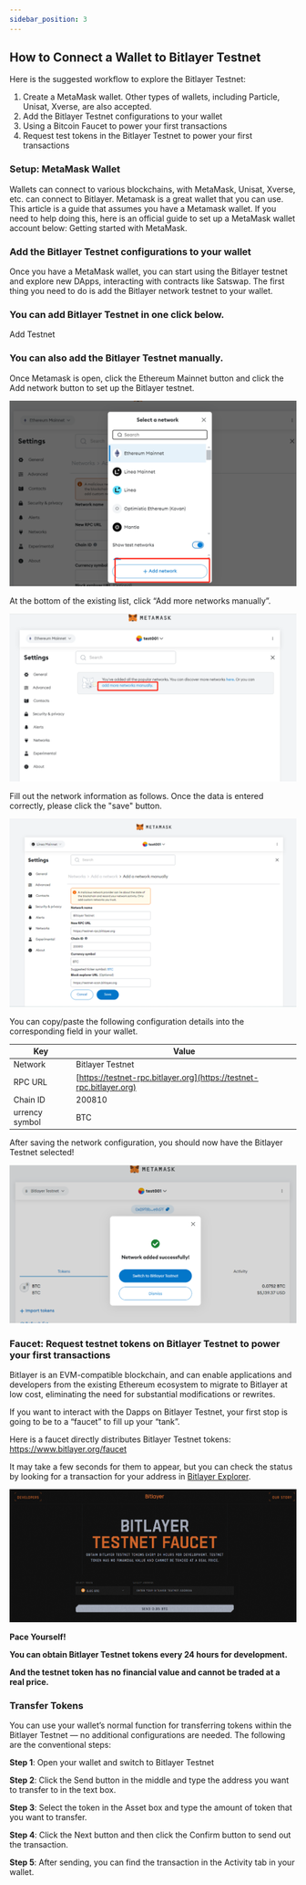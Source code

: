 ```yaml
---
sidebar_position: 3
---
```


## How to Connect a Wallet to Bitlayer Testnet
Here is the suggested workflow to explore the Bitlayer Testnet:
1. Create a MetaMask wallet. Other types of wallets, including Particle, Unisat, Xverse, are also accepted.
2. Add the Bitlayer Testnet configurations to your wallet
3. Using a Bitcoin Faucet to power your first transactions
4. Request test tokens in the Bitlayer Testnet to power your first transactions

### Setup: MetaMask Wallet 
Wallets can connect to various blockchains, with MetaMask, Unisat, Xverse, etc. can connect to Bitlayer. Metamask is a great wallet that you can use. This article is a guide that assumes you have a Metamask wallet. 
If you need to help doing this, here is an official guide to set up a MetaMask wallet account below: Getting started with MetaMask.

### Add the Bitlayer Testnet configurations to your wallet
Once you have a MetaMask wallet, you can start using the Bitlayer testnet and explore new DApps, interacting with contracts like Satswap. 
The first thing you need to do is add the Bitlayer network testnet to your wallet. 

### You can add Bitlayer Testnet in one click below.
Add Testnet

### You can also add the Bitlayer Testnet manually.
Once Metamask is open, click the Ethereum Mainnet button and click the Add network button to set up the Bitlayer testnet.

![addnetwork](<addnetwork.png>)

At the bottom of the existing list, click “Add more networks manually”.

![addmanually](<addmanually.png>)

Fill out the network information as follows. Once the data is entered correctly, please click the "save" button.

![save](save.png)

You can copy/paste the following configuration details into the corresponding field in your wallet.

| Key | Value |
|---|---|
| Network | Bitlayer Testnet |
| RPC URL | [https://testnet-rpc.bitlayer.org](https://testnet-rpc.bitlayer.org) |
| Chain ID | 200810 |
| urrency symbol | BTC |


After saving the network configuration, you should now have the Bitlayer Testnet selected!

![success](Success.png)

### Faucet: Request testnet tokens on Bitlayer Testnet to power your first transactions
Bitlayer is an EVM-compatible blockchain, and can enable applications and developers from the existing Ethereum ecosystem to migrate to Bitlayer at low cost, eliminating the need for substantial modifications or rewrites.

If you want to interact with the Dapps on Bitlayer Testnet, your first stop is going to be to a “faucet” to fill up your “tank”. 

Here is a faucet directly distributes Bitlayer Testnet tokens: https://www.bitlayer.org/faucet

It may take a few seconds for them to appear, but you can check the status by looking for a transaction for your address in [Bitlayer Explorer](https://testnet-scan.bitlayer.org).

![alt text](faucet.png)

**Pace Yourself!**

**You can obtain Bitlayer Testnet tokens every 24 hours for development.**

**And the testnet token has no financial value and cannot be traded at a real price.**


### Transfer Tokens
You can use your wallet’s normal function for transferring tokens within the Bitlayer Testnet — no additional configurations are needed. The following are the conventional steps:

**Step 1**: Open your wallet and switch to Bitlayer Testnet

**Step 2**: Click the Send button in the middle and type the address you want to transfer to in the text box.

**Step 3**: Select the token in the Asset box and type the amount of token that you want to transfer.

**Step 4**: Click the Next button and then click the Confirm button to send out the transaction.

**Step 5**: After sending, you can find the transaction in the Activity tab in your wallet.

